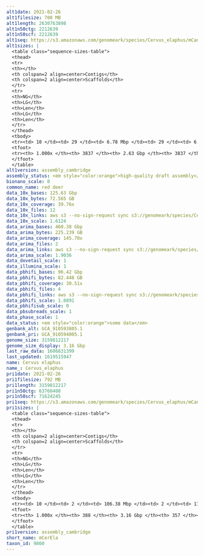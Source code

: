 ```yaml
---
alt1date: 2021-02-26
alt1filesize: 700 MB
alt1length: 2630763898
alt1n50ctg: 2212639
alt1n50scf: 2212639
alt1seq: https://s3.amazonaws.com/genomeark/species/Cervus_elaphus/mCanLor1/assembly_cambridge/mCerEla1.alt.asm.20210226.fasta.gz
alt1sizes: |
  <table class="sequence-sizes-table">
  <thead>
  <tr>
  <th></th>
  <th colspan=2 align=center>Contigs</th>
  <th colspan=2 align=center>Scaffolds</th>
  </tr>
  <tr>
  <th>NG</th>
  <th>LG</th>
  <th>Len</th>
  <th>LG</th>
  <th>Len</th>
  </tr>
  </thead>
  <tbody>
  <tr><td> 10 </td><td> 29 </td><td> 6.78 Mbp </td><td> 29 </td><td> 6.78 Mbp </td></tr>  <tr><td> 20 </td><td> 78 </td><td> 4.57 Mbp </td><td> 78 </td><td> 4.57 Mbp </td></tr>  <tr><td> 30 </td><td> 145 </td><td> 3.51 Mbp </td><td> 145 </td><td> 3.51 Mbp </td></tr>  <tr><td> 40 </td><td> 232 </td><td> 2.70 Mbp </td><td> 232 </td><td> 2.70 Mbp </td></tr>  <tr style="background-color:#cccccc;"><td> 50 </td><td> 340 </td><td> 2.21 Mbp </td><td> 340 </td><td> 2.21 Mbp </td></tr>  <tr><td> 60 </td><td> 474 </td><td> 1.71 Mbp </td><td> 474 </td><td> 1.71 Mbp </td></tr>  <tr><td> 70 </td><td> 649 </td><td> 1.32 Mbp </td><td> 649 </td><td> 1.32 Mbp </td></tr>  <tr><td> 80 </td><td> 890 </td><td> 0.90 Mbp </td><td> 890 </td><td> 0.90 Mbp </td></tr>  <tr><td> 90 </td><td> 1286 </td><td> 0.46 Mbp </td><td> 1286 </td><td> 0.46 Mbp </td></tr>  <tr><td> 100 </td><td> 3836 </td><td> 4.53 Kbp </td><td> 3836 </td><td> 4.53 Kbp </td></tr>  </tbody>
  <tfoot>
  <tr><th> 1.000x </th><th> 3837 </th><th> 2.63 Gbp </th><th> 3837 </th><th> 2.63 Gbp </th></tr>
  </tfoot>
  </table>
alt1version: assembly_cambridge
assembly_status: <em style="color:orange">high-quality draft assembly</em>
bionano_scale: 0
common_name: red deer
data_10x_bases: 125.63 Gbp
data_10x_bytes: 72.565 GB
data_10x_coverage: 39.76x
data_10x_files: 12
data_10x_links: aws s3 --no-sign-request sync s3://genomeark/species/Cervus_elaphus/mCerEla1/genomic_data/10x/ .<br>
data_10x_scale: 1.6124
data_arima_bases: 460.38 Gbp
data_arima_bytes: 225.239 GB
data_arima_coverage: 145.70x
data_arima_files: 2
data_arima_links: aws s3 --no-sign-request sync s3://genomeark/species/Cervus_elaphus/mCerEla1/genomic_data/arima/ .<br>
data_arima_scale: 1.9036
data_dovetail_scale: 1
data_illumina_scale: 1
data_pbhifi_bases: 96.42 Gbp
data_pbhifi_bytes: 82.448 GB
data_pbhifi_coverage: 30.51x
data_pbhifi_files: 4
data_pbhifi_links: aws s3 --no-sign-request sync s3://genomeark/species/Cervus_elaphus/mCerEla1/genomic_data/pacbio/ . --exclude "*subreads.bam*"<br>
data_pbhifi_scale: 1.0891
data_pbhifisub_scale: 0
data_pbsubreads_scale: 1
data_phase_scale: 1
data_status: <em style="color:orange">some data</em>
genbank_alt: GCA_910593805.1
genbank_pri: GCA_910594005.1
genome_size: 3159812217
genome_size_display: 3.16 Gbp
last_raw_data: 1606831399
last_updated: 1619515947
name: Cervus elaphus
name_: Cervus_elaphus
pri1date: 2021-02-26
pri1filesize: 792 MB
pri1length: 3159812217
pri1n50ctg: 63760408
pri1n50scf: 71624245
pri1seq: https://s3.amazonaws.com/genomeark/species/Cervus_elaphus/mCanLor1/assembly_cambridge/mCerEla1.pri.asm.20210226.fasta.gz
pri1sizes: |
  <table class="sequence-sizes-table">
  <thead>
  <tr>
  <th></th>
  <th colspan=2 align=center>Contigs</th>
  <th colspan=2 align=center>Scaffolds</th>
  </tr>
  <tr>
  <th>NG</th>
  <th>LG</th>
  <th>Len</th>
  <th>LG</th>
  <th>Len</th>
  </tr>
  </thead>
  <tbody>
  <tr><td> 10 </td><td> 2 </td><td> 106.38 Mbp </td><td> 2 </td><td> 110.67 Mbp </td></tr>  <tr><td> 20 </td><td> 6 </td><td> 86.20 Mbp </td><td> 5 </td><td> 94.14 Mbp </td></tr>  <tr><td> 30 </td><td> 9 </td><td> 79.32 Mbp </td><td> 9 </td><td> 82.66 Mbp </td></tr>  <tr><td> 40 </td><td> 14 </td><td> 71.72 Mbp </td><td> 13 </td><td> 77.23 Mbp </td></tr>  <tr style="background-color:#cccccc;"><td> 50 </td><td> 18 </td><td style="background-color:#88ff88;"> 63.76 Mbp </td><td> 17 </td><td style="background-color:#88ff88;"> 71.62 Mbp </td></tr>  <tr><td> 60 </td><td> 24 </td><td> 55.81 Mbp </td><td> 22 </td><td> 63.04 Mbp </td></tr>  <tr><td> 70 </td><td> 30 </td><td> 49.13 Mbp </td><td> 27 </td><td> 52.23 Mbp </td></tr>  <tr><td> 80 </td><td> 37 </td><td> 33.46 Mbp </td><td> 34 </td><td> 38.53 Mbp </td></tr>  <tr><td> 90 </td><td> 69 </td><td> 4.42 Mbp </td><td> 64 </td><td> 4.47 Mbp </td></tr>  <tr><td> 100 </td><td> 387 </td><td> 16.43 Kbp </td><td> 356 </td><td> 16.43 Kbp </td></tr>  </tbody>
  <tfoot>
  <tr><th> 1.000x </th><th> 388 </th><th> 3.16 Gbp </th><th> 357 </th><th> 3.16 Gbp </th></tr>
  </tfoot>
  </table>
pri1version: assembly_cambridge
short_name: mCerEla
taxon_id: 9860
---
```

